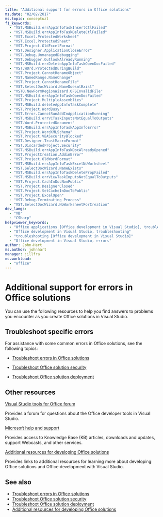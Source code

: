 ```yaml
---
title: "Additional support for errors in Office solutions"
ms.date: "02/02/2017"
ms.topic: conceptual
f1_keywords:
  - "VST.MSBuild.errAppInfoTaskInsertCtlFailed"
  - "VST.MSBuild.errAppInfoTaskDeleteCtlFailed"
  - "VST.Excel.ProtectedWorksheet"
  - "VST.Excel.ProtectedSheet"
  - "VST.Project.OldExcelFormat"
  - "VST.Designer.ApplicationCloseError"
  - "VST.Debug.UnmanagedDebugging"
  - "VST.Debugger.OutlookAlreadyRunning"
  - "VST.MSBuild.errDeleteAppInfoTaskOpenDocFailed"
  - "VST.WOrd.ProtectedDuringBuild"
  - "VST.Project.CannotRenameObject"
  - "VST.NamedRange.NameChange"
  - "VST.Project.CannotRenameFile"
  - "VST.SelectDocWizard.NameDoesntExist"
  - "VSTO.NewFormRegionWizard.OFSInvalidFile"
  - "VST.MSBuild.errAppInfoTaskOpenDocFailed"
  - "VST.Project.MultipleAssemblies"
  - "VST.MSBuild.deleteAppInfoTaskComplete"
  - "VST.Project.WordBusy"
  - "VST.Error.CannotRunAddInApplicationRunning"
  - "VST.MSBuild.errVCTaskInputsNotEqualToOutputs"
  - "VST.Word.ProtectedDocument"
  - "VST.MSBuild.errAppInfoTaskAppInfoError"
  - "VST.Project.WordXMLSchema"
  - "VST.Project.VBASecurityBlocked"
  - "VST.Designer.TrustMacroFormat"
  - "VST.DiscardedProject.Security"
  - "VST.MSBuild.errAppInfoTaskDocAlreadyOpened"
  - "VST.ProjectCreation.AddinError"
  - "VST.Project.OldWordFormat"
  - "VST.MSBuild.errAppInfoTaskExcelNoWorksheet"
  - "VST.SelectDocWizard.NameExists"
  - "VST.MSBuild.errAppInfoTaskDeletePropFailed"
  - "VST.MSBuild.errViewTaskInputsNotEqualToOutputs"
  - "VST.Project.CachInDocNonPublic"
  - "VST.Project.DesignerClosed"
  - "VST.Project.SetCacheInDocToPublic"
  - "VST.Project.ExcelOpen"
  - "VST.Debug.Terminating Process"
  - "VST.SelectDocWizard.NoWorksheetForCreation"
dev_langs:
  - "VB"
  - "CSharp"
helpviewer_keywords:
  - "Office applications [Office development in Visual Studio], troubleshooting"
  - "Office development in Visual Studio, troubleshooting"
  - "troubleshooting [Office development in Visual Studio]"
  - "Office development in Visual Studio, errors"
author: John-Hart
ms.author: johnhart
manager: jillfra
ms.workload:
  - "office"
---
```

# Additional support for errors in Office solutions

You can use the following resources to help you find answers to problems you encounter as you create Office solutions in Visual Studio.

## Troubleshoot specific errors

For assistance with some common errors in Office solutions, see the following topics:

- [Troubleshoot errors in Office solutions](../vsto/troubleshooting-errors-in-office-solutions.md)

- [Troubleshoot Office solution security](../vsto/troubleshooting-office-solution-security.md)

- [Troubleshoot Office solution deployment](../vsto/troubleshooting-office-solution-deployment.md)

## Other resources

[Visual Studio tools for Office forum](https://social.msdn.microsoft.com/Forums/vstudio/en-US/home?forum=vsto)

Provides a forum for questions about the Office developer tools in Visual Studio.

[Microsoft help and support](https://support.microsoft.com/en-us)

Provides access to Knowledge Base (KB) articles, downloads and updates, support Webcasts, and other services.

[Additional resources for developing Office solutions](../vsto/additional-resources-for-developing-office-solutions.md)

Provides links to additional resources for learning more about developing Office solutions and Office development with Visual Studio.

## See also

- [Troubleshoot errors in Office solutions](../vsto/troubleshooting-errors-in-office-solutions.md)
- [Troubleshoot Office solution security](../vsto/troubleshooting-office-solution-security.md)
- [Troubleshoot Office solution deployment](../vsto/troubleshooting-office-solution-deployment.md)
- [Additional resources for developing Office solutions](../vsto/additional-resources-for-developing-office-solutions.md)
